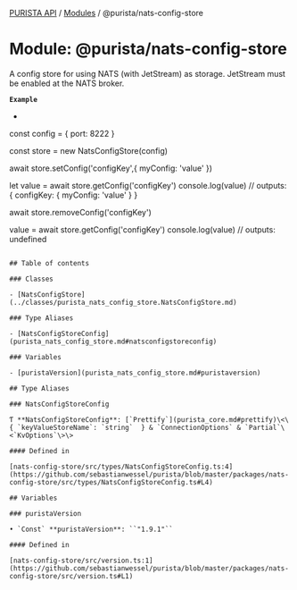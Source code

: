 [PURISTA API](../README.md) / [Modules](../modules.md) / @purista/nats-config-store

# Module: @purista/nats-config-store

A config store for using NATS (with JetStream) as storage.
JetStream must be enabled at the NATS broker.

**`Example`**

* ```typescript
const config = {
  port: 8222
}

const store = new NatsConfigStore(config)

await store.setConfig('configKey',{ myConfig: 'value' })

let value = await store.getConfig('configKey')
console.log(value) // outputs: { configKey: { myConfig: 'value' } }

await store.removeConfig('configKey')

value = await store.getConfig('configKey')
console.log(value) // outputs: undefined
```

## Table of contents

### Classes

- [NatsConfigStore](../classes/purista_nats_config_store.NatsConfigStore.md)

### Type Aliases

- [NatsConfigStoreConfig](purista_nats_config_store.md#natsconfigstoreconfig)

### Variables

- [puristaVersion](purista_nats_config_store.md#puristaversion)

## Type Aliases

### NatsConfigStoreConfig

Ƭ **NatsConfigStoreConfig**: [`Prettify`](purista_core.md#prettify)\<\{ `keyValueStoreName`: `string`  } & `ConnectionOptions` & `Partial`\<`KvOptions`\>\>

#### Defined in

[nats-config-store/src/types/NatsConfigStoreConfig.ts:4](https://github.com/sebastianwessel/purista/blob/master/packages/nats-config-store/src/types/NatsConfigStoreConfig.ts#L4)

## Variables

### puristaVersion

• `Const` **puristaVersion**: ``"1.9.1"``

#### Defined in

[nats-config-store/src/version.ts:1](https://github.com/sebastianwessel/purista/blob/master/packages/nats-config-store/src/version.ts#L1)
